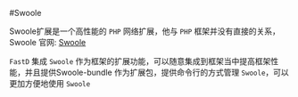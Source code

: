 #Swoole

Swoole扩展是一个高性能的 `PHP` 网络扩展，他与 `PHP` 框架并没有直接的关系，Swoole 官网: [Swoole](http://swoole.com)

`FastD` 集成 `Swoole` 作为框架的扩展功能，可以随意集成到框架当中提高框架性能，并且提供Swoole-bundle 作为扩展包，提供命令行的方式管理 `Swoole`，可以更加方便地使用 `Swoole` 

